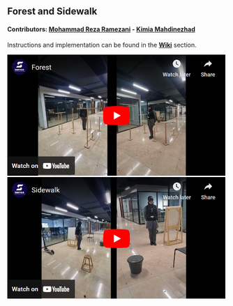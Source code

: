 ## Forest and Sidewalk

#### Contributors:  [Mohammad Reza Ramezani](https://github.com/redHaunter) - [Kimia Mahdinezhad](https://github.com/kimia-mahdinezhad)

Instructions and implementation can be found in the **[Wiki](https://github.com/FUM-Isense/forest-sidewalk/wiki)** section.

<a href="https://www.youtube.com/watch?v=hMWk5tCQhtU&list=PL-99eIHm3V8KQ0vKQzUnINGn9VGNs8fqZ&index=3">
    <img src="https://github.com/FUM-Isense/forest-sidewalk/blob/main/assets/forest.png" alt="Watch the video" width="500" />
</a>

<a href="https://www.youtube.com/watch?v=RpcUYezqlg8&list=PL-99eIHm3V8KQ0vKQzUnINGn9VGNs8fqZ&index=1">
    <img src="https://github.com/FUM-Isense/forest-sidewalk/blob/main/assets/sidewalk.png" alt="Watch the video" width="500" />
</a>
